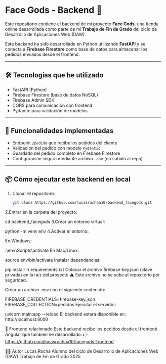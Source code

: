 # Face Gods - Backend 🔗

Este repositorio contiene el backend de mi proyecto **Face Gods**, una tienda online desarrollada como parte de mi **Trabajo de Fin de Grado** del ciclo de Desarrollo de Aplicaciones Web (DAW).

Este backend ha sido desarrollado en Python utilizando **FastAPI** y se conecta a **Firebase Firestore** como base de datos para almacenar los pedidos enviados desde el frontend.

---

## 🛠️ Tecnologías que he utilizado

- FastAPI (Python)
- Firebase Firestore (base de datos NoSQL)
- Firebase Admin SDK
- CORS para comunicación con frontend
- Pydantic para validación de modelos

---

## 🚀 Funcionalidades implementadas

- Endpoint `/pedido` que recibe los pedidos del cliente
- Validación del pedido con modelo `Pydantic`
- Guardado del pedido completo en Firebase Firestore
- Configuración segura mediante archivo `.env` (no subido al repo)

---

## 📦 Cómo ejecutar este backend en local

1. Clonar el repositorio:
   ```bash
   git clone https://github.com/lucasrochaa10/backend_facegods.git
2.Entrar en la carpeta del proyecto:


cd backend_facegods
3.Crear un entorno virtual:


python -m venv env
4.Activar el entorno:

En Windows:

.\env\Scripts\activate
En Mac/Linux:


source env/bin/activate
Instalar dependencias:


pip install -r requirements.txt
Colocar el archivo firebase-key.json (clave privada) en la raíz del proyecto
⚠️ Este archivo no se sube al repositorio por seguridad.

Crear un archivo .env con el siguiente contenido:

FIREBASE_CREDENTIALS=firebase-key.json
FIREBASE_COLLECTION=pedidos
Ejecutar el servidor:


uvicorn main:app --reload
El backend estará disponible en: http://localhost:8000

🔗 Frontend relacionado
Este backend recibe los pedidos desde el frontend Angular que también he desarrollado:
👉 https://github.com/lucasrochaa10/facegods-frontend

👨‍💻 Autor
Lucas Rocha
Alumno del ciclo de Desarrollo de Aplicaciones Web (DAW)
Trabajo de Fin de Grado 2025












